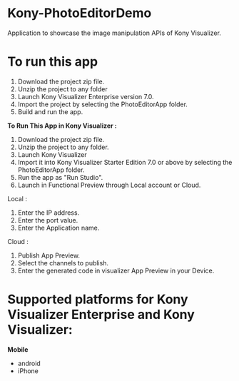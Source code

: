 # Kony-PhotoEditorDemo
Application to showcase the image manipulation APIs of Kony Visualizer.

# To run this app

1. Download the project zip file.
2. Unzip the project to any folder
3. Launch Kony Visualizer Enterprise version 7.0.
4. Import the project by selecting the PhotoEditorApp folder.
5. Build and run the app.


**To Run This App in Kony Visualizer :**

1. Download the project zip file.
2. Unzip the project to any folder.
3. Launch Kony Visualizer
4. Import it into Kony Visualizer Starter Edition 7.0 or above by selecting the PhotoEditorApp folder.
5. Run the app as "Run Studio".
6. Launch in Functional Preview through Local account or Cloud.

Local :

1. Enter the IP address.
2. Enter the port value.
3. Enter the Application name.

Cloud :

1. Publish App Preview.
2. Select the channels to publish.
3. Enter the generated code in visualizer App Preview in your Device.

# Supported platforms for Kony Visualizer Enterprise and Kony Visualizer:
**Mobile**
 * android
 * iPhone

